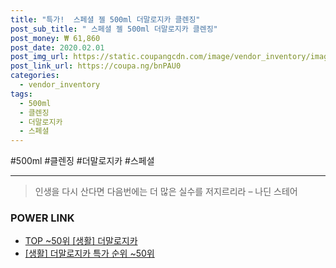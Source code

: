 ```yaml
--- 
title: "특가!  스페셜 젤 500ml 더말로지카 클렌징" 
post_sub_title: " 스페셜 젤 500ml 더말로지카 클렌징" 
post_money: ₩ 61,860 
post_date: 2020.02.01 
post_img_url: https://static.coupangcdn.com/image/vendor_inventory/images/2016/08/10/14/1/d221107d-de02-473d-b856-b6e79b3731dd.jpg 
post_link_url: https://coupa.ng/bnPAU0 
categories: 
  - vendor_inventory 
tags: 
  - 500ml 
  - 클렌징 
  - 더말로지카 
  - 스페셜 
--- 
```

  #500ml #클렌징 #더말로지카 #스페셜 
<hr> 

> 인생을 다시 산다면 다음번에는 더 많은 실수를 저지르리라 – 나딘 스테어 


### POWER LINK

* <a href="https://blog.naver.com/an0733/221792674262" target="_blank"> TOP ~50위 [생활] 더말로지카</a>
* <a href="https://blog.naver.com/sakai111/221792674273" target="_blank"> [생활] 더말로지카 특가 순위 ~50위</a>
